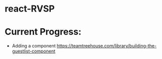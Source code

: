 # react-RVSP


# Current Progress:
- Adding a component
https://teamtreehouse.com/library/building-the-guestlist-component 
